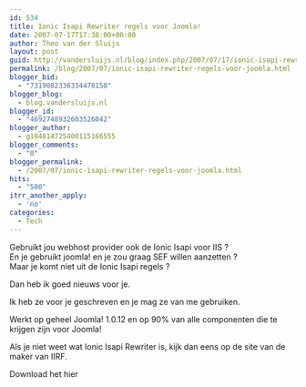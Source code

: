 ```yaml
---
id: 534
title: Ionic Isapi Rewriter regels voor Joomla!
date: 2007-07-17T17:38:00+00:00
author: Theo van der Sluijs
layout: post
guid: http://vandersluijs.nl/blog/index.php/2007/07/17/ionic-isapi-rewriter-regels-voor-joomla/
permalink: /blog/2007/07/ionic-isapi-rewriter-regels-voor-joomla.html
blogger_bid:
  - "7319082336334478150"
blogger_blog:
  - blog.vandersluijs.nl
blogger_id:
  - "4692748932603526042"
blogger_author:
  - g104814725400115166555
blogger_comments:
  - "0"
blogger_permalink:
  - /2007/07/ionic-isapi-rewriter-regels-voor-joomla.html
hits:
  - "500"
itrr_another_apply:
  - 'no'
categories:
  - Tech
---
```

Gebruikt jou webhost provider ook de Ionic Isapi voor IIS ?    
En je gebruikt joomla! en je zou graag SEF willen aanzetten ?    
Maar je komt niet uit de Ionic Isapi regels ?

Dan heb ik goed nieuws voor je.

Ik heb ze voor je geschreven en je mag ze van me gebruiken.

Werkt op geheel Joomla! 1.0.12 en op 90% van alle componenten die te krijgen zijn voor Joomla! 

Als je niet weet wat Ionic Isapi Rewriter is, kijk dan eens op de site van de maker van IIRF.

Download het hier